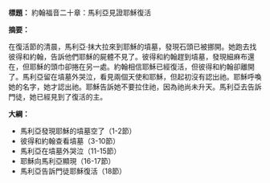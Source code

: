 **標題：** 約翰福音二十章：馬利亞見證耶穌復活

**摘要：**

在復活節的清晨，馬利亞·抹大拉來到耶穌的墳墓，發現石頭已被挪開。她跑去找彼得和約翰，告訴他們耶穌的屍體不見了。彼得和約翰趕到墳墓，發現細麻布還在，但耶穌的頭巾卻捲在另一處。約翰相信耶穌已經復活，但彼得和約翰卻離開了。馬利亞留在墳墓外哭泣，看見兩個天使和耶穌，但起初沒有認出祂。耶穌呼喚她的名字，她才認出祂。耶穌告訴她不要拉住祂，因為祂尚未升天。馬利亞去告訴門徒，她已經見到了復活的主。

**大綱：**

* 馬利亞發現耶穌的墳墓空了（1-2節）
* 彼得和約翰查看墳墓（3-10節）
* 馬利亞在墳墓外哭泣（11-15節）
* 耶穌向馬利亞顯現（16-17節）
* 馬利亞告訴門徒耶穌復活（18節）